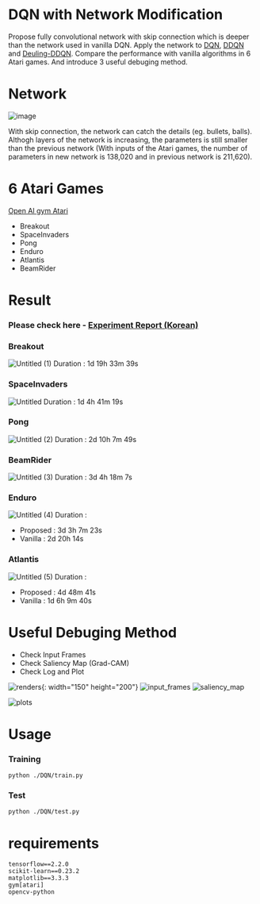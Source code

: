 # DQN with Network Modification
Propose fully convolutional network with skip connection which is deeper than the network used in vanilla DQN. Apply the network to [DQN](https://www.nature.com/articles/nature14236), [DDQN](https://arxiv.org/abs/1509.06461) and [Deuling-DDQN](https://arxiv.org/abs/1511.06581). Compare the performance with vanilla algorithms in 6 Atari games. And introduce 3 useful debuging method.

# Network

![image](https://user-images.githubusercontent.com/30210944/109586121-04017c00-7b48-11eb-9a27-fbd9491d9bce.png)

With skip connection, the network can catch the details (eg. bullets, balls). Althogh layers of the network is increasing, the parameters is still smaller than the previous network (With inputs of the Atari games, the number of parameters in new network is 138,020 and in previous network is 211,620).


# 6 Atari Games
[Open AI gym Atari](https://gym.openai.com/envs/#atari)
- Breakout
- SpaceInvaders
- Pong
- Enduro
- Atlantis
- BeamRider

# Result

### Please check here - [Experiment Report (Korean)](https://www.notion.so/DQN-with-Network-Modification-08a7dff0e45c429db8b1db68b9c401b0)


### Breakout
![Untitled (1)](https://user-images.githubusercontent.com/30210944/109586529-b6d1da00-7b48-11eb-8aa8-1d409267779e.png)
Duration : 1d 19h 33m 39s

### SpaceInvaders
![Untitled](https://user-images.githubusercontent.com/30210944/109586617-e1239780-7b48-11eb-98ef-4fab651bb225.png)
Duration : 1d 4h 41m 19s

### Pong
![Untitled (2)](https://user-images.githubusercontent.com/30210944/109586661-fdbfcf80-7b48-11eb-9fbe-5279091777f4.png)
Duration : 2d 10h 7m 49s

### BeamRider
![Untitled (3)](https://user-images.githubusercontent.com/30210944/109587882-29dc5000-7b4b-11eb-9437-cab9ae2db409.png)
Duration : 3d 4h 18m 7s

### Enduro
![Untitled (4)](https://user-images.githubusercontent.com/30210944/109587952-47a9b500-7b4b-11eb-9032-f2d06778b0ae.png)
Duration : 
- Proposed : 3d 3h 7m 23s
- Vanilla : 2d 20h 14s

### Atlantis
![Untitled (5)](https://user-images.githubusercontent.com/30210944/109588035-6f008200-7b4b-11eb-8c1c-43dbb8263d24.png)
Duration :
- Proposed : 4d 48m 41s
- Vanilla : 1d 6h 9m 40s


# Useful Debuging Method
- Check Input Frames
- Check Saliency Map (Grad-CAM)
- Check Log and Plot

![renders](https://user-images.githubusercontent.com/30210944/109588322-e46c5280-7b4b-11eb-842d-66e7c60729a2.gif){: width="150" height="200"}
![input_frames](https://user-images.githubusercontent.com/30210944/109588293-d7e7fa00-7b4b-11eb-8970-659ce1bdeca5.gif)
![saliency_map](https://user-images.githubusercontent.com/30210944/109588371-f77f2280-7b4b-11eb-8847-9f4d6e1973a4.gif)

![plots](https://user-images.githubusercontent.com/30210944/109588457-1aa9d200-7b4c-11eb-8014-cf1730d58ee3.gif)

# Usage
### Training
```
python ./DQN/train.py
```

### Test
```
python ./DQN/test.py
```

# requirements
```
tensorflow==2.2.0
scikit-learn==0.23.2
matplotlib==3.3.3
gym[atari]
opencv-python
```